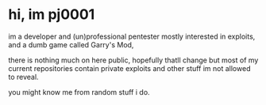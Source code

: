 # hi, im pj0001
im a developer and (un)professional pentester mostly interested in exploits, and a dumb game called Garry's Mod,

there is nothing much on here public, hopefully thatll change but most of my current repositories contain private exploits and other stuff im not allowed to reveal.

you might know me from random stuff i do.


